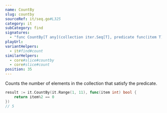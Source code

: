 ```yaml
---
name: CountBy
slug: countby
sourceRef: it/seq.go#L325
category: it
subCategory: find
signatures:
  - "func CountBy[T any](collection iter.Seq[T], predicate func(item T) bool) int"
playUrl:
variantHelpers:
  - it#find#count
similarHelpers:
  - core#slice#countby
  - core#slice#count
position: 35
---
```


Counts the number of elements in the collection that satisfy the predicate.

```go
result := it.CountBy(it.Range(1, 11), func(item int) bool {
    return item%2 == 0
})
// 5
```